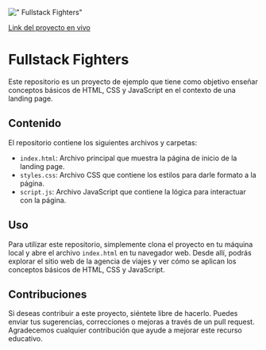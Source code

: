 ![" Fullstack Fighters"](https://res.cloudinary.com/dh6ipg8bj/image/upload/v1725632255/clases-ensenanza/Captura_ydixbh.jpg)


[Link del proyecto en vivo ](https://josegermanx.github.io/fullstack-fighters/)
# Fullstack Fighters

Este repositorio es un proyecto de ejemplo que tiene como objetivo enseñar conceptos básicos de HTML, CSS y JavaScript en el contexto de una landing page.

## Contenido

El repositorio contiene los siguientes archivos y carpetas:

- `index.html`: Archivo principal que muestra la página de inicio de la landing page.
- `styles.css`: Archivo CSS que contiene los estilos para darle formato a la página.
- `script.js`: Archivo JavaScript que contiene la lógica para interactuar con la página.

## Uso

Para utilizar este repositorio, simplemente clona el proyecto en tu máquina local y abre el archivo `index.html` en tu navegador web. Desde allí, podrás explorar el sitio web de la agencia de viajes y ver cómo se aplican los conceptos básicos de HTML, CSS y JavaScript.

## Contribuciones

Si deseas contribuir a este proyecto, siéntete libre de hacerlo. Puedes enviar tus sugerencias, correcciones o mejoras a través de un pull request. Agradecemos cualquier contribución que ayude a mejorar este recurso educativo.
